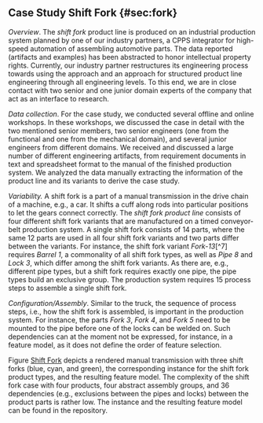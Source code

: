 Case Study Shift Fork {#sec:fork}
---------------------

*Overview*. The *shift fork* product line is produced on an industrial production
system planned by one of our industry partners, a CPPS integrator for
high-speed automation of assembling automotive parts. The data reported
(artifacts and examples) has been abstracted to honor intellectual
property rights. Currently, our industry partner restructures its
engineering process towards using the approach and an approach for
structured product line engineering through all engineering levels. To
this end, we are in close contact with two senior and one junior domain
experts of the company that act as an interface to research.

*Data collection*. For the case study, we conducted several offline and
online workshops. In these workshops, we discussed the case in detail
with the two mentioned senior members, two senior engineers (one from
the functional and one from the mechanical domain), and several junior
engineers from different domains. We received and discussed a large
number of different engineering artifacts, from requirement documents in
text and spreadsheet format to the manual of the finished production
system. We analyzed the data manually extracting the information of the
product line and its variants to derive the case study.

*Variability.* A shift fork is a part of a manual transmission in the
drive chain of a machine, e.g., a car. It shifts a cuff along rods into
particular positions to let the gears connect correctly. The *shift fork
product line* consists of four different shift fork variants that are
manufactured on a timed conveyor-belt production system. A single shift
fork consists of 14 parts, where the same 12 parts are used in all four
shift fork variants and two parts differ between the variants. For
instance, the shift fork variant *Fork-13*[^7] requires *Barrel 1*, a
commonality of all shift fork types, as well as *Pipe 8* and *Lock 3*,
which differ among the shift fork variants. As there are, e.g.,
different pipe types, but a shift fork requires exactly one pipe, the
pipe types build an exclusive group. The production system requires 15
process steps to assemble a single shift fork.

*Configuration/Assembly*. Similar to the truck, the sequence of process
steps, i.e., how the shift fork is assembled, is important in the
production system. For instance, the parts *Fork 3*, *Fork 4*, and *Fork
5* need to be mounted to the pipe before one of the locks can be welded
on. Such dependencies can at the moment not be expressed, for instance,
in a feature model, as it does not define the order of feature
selection.

Figure [Shift Fork](https://w.wiki/3DCf) depicts a rendered manual transmission with
three shift forks (blue, cyan, and green), the corresponding instance
for the shift fork product types, and the resulting feature model. The complexity of the shift fork case with
four products, four abstract assembly groups, and 36 dependencies (e.g.,
exclusions between the pipes and locks) between the product parts is
rather low. The instance and the resulting feature model can be found in
the repository.